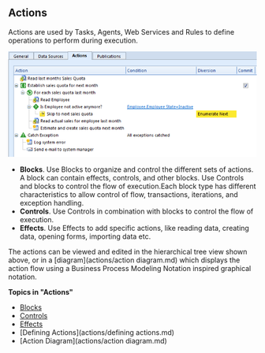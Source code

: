 ## Actions

Actions are used by Tasks, Agents, Web Services and Rules to define operations to perform during execution.

![IDD36F4873B2A54F57.png](media/IDD36F4873B2A54F57.png)

*   **Blocks**. Use Blocks to organize and control the different sets of actions. A block can contain effects, controls, and other blocks. Use Controls and blocks to control the flow of execution.Each block type has different characteristics to allow control of flow, transactions, iterations, and exception handling.
*   **Controls**. Use Controls in combination with blocks to control the flow of execution.
*   **Effects**. Use Effects to add specific actions, like reading data, creating data, opening forms, importing data etc.

The actions can be viewed and edited in the hierarchical tree view shown above, or in a [diagram](actions/action diagram.md) which displays the action flow using a Business Process Modeling Notation inspired graphical notation.

**Topics in "Actions"**
* [Blocks](actions/blocks.md)
* [Controls](actions/controls.md)
* [Effects](actions/effects.md)
* [Defining Actions](actions/defining actions.md)
* [Action Diagram](actions/action diagram.md)